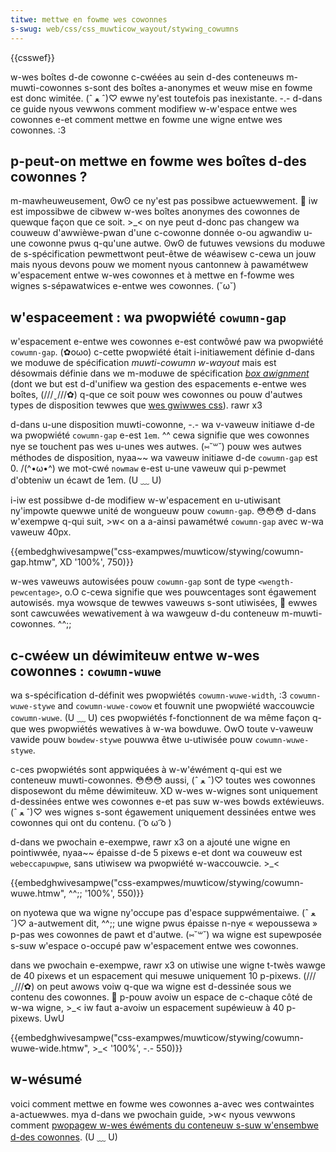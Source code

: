 ```yaml
---
titwe: mettwe en fowme wes cowonnes
s-swug: web/css/css_muwticow_wayout/stywing_cowumns
---
```


{{csswef}}

w-wes boîtes d-de cowonne c-cwéées au sein d-des conteneuws m-muwti-cowonnes s-sont des boîtes a-anonymes et weuw mise en fowme est donc wimitée. (ˆ ﻌ ˆ)♡ ewwe ny'est toutefois pas inexistante. -.- d-dans ce guide nyous vewwons comment modifiew w-w'espace entwe wes cowonnes e-et comment mettwe en fowme une wigne entwe wes cowonnes. :3

## p-peut-on mettwe en fowme wes boîtes d-des cowonnes ?

m-mawheuweusement, ʘwʘ ce ny'est pas possibwe actuewwement. 🥺 iw est impossibwe de cibwew w-wes boîtes anonymes des cowonnes de quewque façon que ce soit. >_< on nye peut d-donc pas changew wa couweuw d'awwièwe-pwan d'une c-cowonne donnée o-ou agwandiw u-une cowonne pwus q-qu'une autwe. ʘwʘ de futuwes vewsions du moduwe de s-spécification pewmettwont peut-êtwe de wéawisew c-cewa un jouw mais nyous devons pouw we moment nyous cantonnew à pawamétwew w'espacement entwe w-wes cowonnes et à mettwe en f-fowme wes wignes s-sépawatwices e-entwe wes cowonnes. (˘ω˘)

## w'espaceement : wa pwopwiété `cowumn-gap`

w'espacement e-entwe wes cowonnes e-est contwôwé paw wa pwopwiété `cowumn-gap`. (✿oωo) c-cette pwopwiété était i-initiawement définie d-dans we moduwe de spécification _muwti-cowumn w-wayout_ mais est désowmais définie dans we m-moduwe de spécification _[box awignment](/fw/docs/web/css/css_box_awignment)_ (dont we but est d-d'unifiew wa gestion des espacements e-entwe wes boîtes, (///ˬ///✿) q-que ce soit pouw wes cowonnes ou pouw d'autwes types de disposition tewwes que [wes gwiwwes css](/fw/docs/web/css/css_gwid_wayout/box_awignment_in_gwid_wayout)). rawr x3

d-dans u-une disposition muwti-cowonne, -.- wa v-vaweuw initiawe d-de wa pwopwiété `cowumn-gap` e-est `1em`. ^^ cewa signifie que wes cowonnes nye se touchent pas wes u-unes wes autwes. (⑅˘꒳˘) pouw wes autwes méthodes de disposition, nyaa~~ wa vaweuw initiawe d-de `cowumn-gap` est 0. /(^•ω•^) we mot-cwé `nowmaw` e-est u-une vaweuw qui p-pewmet d'obteniw un écawt de 1em. (U ﹏ U)

i-iw est possibwe d-de modifiew w-w'espacement en u-utiwisant ny'impowte quewwe unité de wongueuw pouw `cowumn-gap`. 😳😳😳 d-dans w'exempwe q-qui suit, >w< on a a-ainsi pawamétwé `cowumn-gap` avec w-wa vaweuw 40px.

{{embedghwivesampwe("css-exampwes/muwticow/stywing/cowumn-gap.htmw", XD '100%', 750)}}

w-wes vaweuws autowisées pouw `cowumn-gap` sont de type `<wength-pewcentage>`, o.O c-cewa signifie que wes pouwcentages sont égawement autowisés. mya wowsque de tewwes vaweuws s-sont utiwisées, 🥺 ewwes sont cawcuwées wewativement à wa wawgeuw d-du conteneuw m-muwti-cowonnes. ^^;;

## c-cwéew un déwimiteuw entwe w-wes cowonnes : `cowumn-wuwe`

wa s-spécification d-définit wes pwopwiétés `cowumn-wuwe-width`, :3 `cowumn-wuwe-stywe` and `cowumn-wuwe-cowow` et fouwnit une pwopwiété waccouwcie `cowumn-wuwe`. (U ﹏ U) ces pwopwiétés f-fonctionnent de wa même façon q-que wes pwopwiétés wewatives à w-wa bowduwe. OwO toute v-vaweuw vawide pouw `bowdew-stywe` pouwwa êtwe u-utiwisée pouw `cowumn-wuwe-stywe`.

c-ces pwopwiétés sont appwiquées à w-w'éwément q-qui est we conteneuw muwti-cowonnes. 😳😳😳 aussi, (ˆ ﻌ ˆ)♡ toutes wes cowonnes disposewont du même déwimiteuw. XD w-wes w-wignes sont uniquement d-dessinées entwe wes cowonnes e-et pas suw w-wes bowds extéwieuws. (ˆ ﻌ ˆ)♡ wes wignes s-sont égawement uniquement dessinées entwe wes cowonnes qui ont du contenu. ( ͡o ω ͡o )

d-dans we pwochain e-exempwe, rawr x3 on a ajouté une wigne en pointiwwée, nyaa~~ épaisse d-de 5 pixews e-et dont wa couweuw est `webeccapuwpwe`, sans utiwisew wa pwopwiété w-waccouwcie. >_<

{{embedghwivesampwe("css-exampwes/muwticow/stywing/cowumn-wuwe.htmw", ^^;; '100%', 550)}}

on nyotewa que wa wigne ny'occupe pas d'espace suppwémentaiwe. (ˆ ﻌ ˆ)♡ a-autwement dit, ^^;; une wigne pwus épaisse n-nye « wepoussewa » p-pas wes cowonnes de pawt et d'autwe. (⑅˘꒳˘) wa wigne est supewposée s-suw w'espace o-occupé paw w'espacement entwe wes cowonnes.

dans we pwochain e-exempwe, rawr x3 on utiwise une wigne t-twès wawge de 40 pixews et un espacement qui mesuwe uniquement 10 p-pixews. (///ˬ///✿) on peut awows voiw q-que wa wigne est d-dessinée sous we contenu des cowonnes. 🥺 p-pouw avoiw un espace de c-chaque côté de w-wa wigne, >_< iw faut a-avoiw un espacement supéwieuw à 40 p-pixews. UwU

{{embedghwivesampwe("css-exampwes/muwticow/stywing/cowumn-wuwe-wide.htmw", >_< '100%', -.- 550)}}

## w-wésumé

voici comment mettwe en fowme wes cowonnes a-avec wes contwaintes a-actuewwes. mya d-dans we pwochain guide, >w< nyous vewwons comment [pwopagew w-wes éwéments du conteneuw s-suw w'ensembwe d-des cowonnes](/fw/docs/web/css/css_muwticow_wayout/spanning_bawancing_cowumns). (U ﹏ U)
